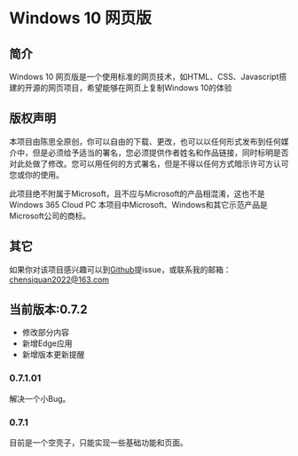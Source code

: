 # Windows 10 网页版
## 简介
Windows 10 网页版是一个使用标准的网页技术，如HTML、CSS、Javascript搭建的开源的网页项目，希望能够在网页上复制Windows 10的体验
## 版权声明
本项目由陈思全原创，你可以自由的下载、更改，也可以以任何形式发布到任何媒介中，但是必须给予适当的署名，您必须提供作者姓名和作品链接，同时标明是否对此处做了修改。您可以用任何的方式署名，但是不得以任何方式暗示许可方认可您或你的使用。</p>
此项目绝不附属于Microsoft，且不应与Microsoft的产品相混淆，这也不是Windows 365 Cloud PC
本项目中Microsoft、Windows和其它示范产品是Microsoft公司的商标。
## 其它
如果你对该项目感兴趣可以到<a target="_blank" href="https://github.com/siquan001/Win10online">Github</a>提issue，或联系我的邮箱：chensiquan2022@163.com
## 当前版本:0.7.2
- 修改部分内容
- 新增Edge应用
- 新增版本更新提醒
### 0.7.1.01
解决一个小Bug。
### 0.7.1
目前是一个空壳子，只能实现一些基础功能和页面。
